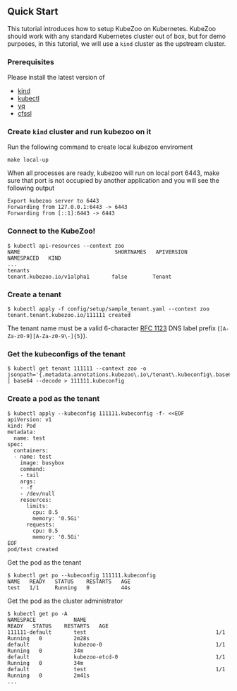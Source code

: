 ## Quick Start 

This tutorial introduces how to setup KubeZoo on Kubernetes. KubeZoo should work with any 
standard Kubernetes cluster out of box, but for demo purposes, in this tutorial, we will use 
a `kind` cluster as the upstream cluster.

### Prerequisites

Please install the latest version of 
- [kind](https://kind.sigs.k8s.io/docs/user/quick-start/#installation)
- [kubectl](https://kubernetes.io/docs/tasks/tools/)
- [yq](https://github.com/mikefarah/yq#install)
- [cfssl](https://github.com/cloudflare/cfssl#installation)

### Create `kind` cluster and run kubezoo on it

Run the following command to create local kubezoo enviroment

```console
make local-up
```

When all processes are ready, kubezoo will run on local port 6443, make sure that port is not occupied by another application and you will see the following output
```
Export kubezoo server to 6443
Forwarding from 127.0.0.1:6443 -> 6443
Forwarding from [::1]:6443 -> 6443
```

### Connect to the KubeZoo!

```console
$ kubectl api-resources --context zoo
NAME                              SHORTNAMES   APIVERSION                        NAMESPACED   KIND
...
tenants                                        tenant.kubezoo.io/v1alpha1       false        Tenant
```

### Create a tenant

```console
$ kubectl apply -f config/setup/sample_tenant.yaml --context zoo
tenant.tenant.kubezoo.io/111111 created
```

The tenant name must be a valid 6-character [RFC 1123][rfc1123-label] DNS label prefix (`[A-Za-z0-9][A-Za-z0-9\-]{5}`).

### Get the kubeconfigs of the tenant

```console
$ kubectl get tenant 111111 --context zoo -o jsonpath='{.metadata.annotations.kubezoo\.io\/tenant\.kubeconfig\.base64}' | base64 --decode > 111111.kubeconfig
```

### Create a pod as the tenant

```console
$ kubectl apply --kubeconfig 111111.kubeconfig -f- <<EOF
apiVersion: v1
kind: Pod
metadata:
  name: test
spec:
  containers:
  - name: test
    image: busybox
    command:
    - tail
    args:
    - -f
    - /dev/null
    resources:
      limits:
        cpu: 0.5
        memory: '0.5Gi'
      requests:
        cpu: 0.5
        memory: '0.5Gi'
EOF
pod/test created
```

Get the pod as the tenant

```console
$ kubectl get po --kubeconfig 111111.kubeconfig
NAME   READY   STATUS    RESTARTS   AGE
test   1/1     Running   0          44s
```

Get the pod as the cluster administrator

```console
$ kubectl get po -A
NAMESPACE            NAME                                         READY   STATUS    RESTARTS   AGE
111111-default       test                                         1/1     Running   0          2m28s
default              kubezoo-0                                    1/1     Running   0          34m
default              kubezoo-etcd-0                               1/1     Running   0          34m
default              test                                         1/1     Running   0          2m41s
...
```

[rfc1123-label]: https://kubernetes.io/docs/concepts/overview/working-with-objects/names/#dns-label-names
